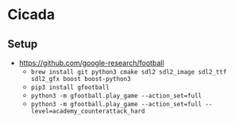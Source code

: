 # Cicada

## Setup

- https://github.com/google-research/football
  - `brew install git python3 cmake sdl2 sdl2_image sdl2_ttf sdl2_gfx boost boost-python3`
  - `pip3 install gfootball`
  - `python3 -m gfootball.play_game --action_set=full`
  - `python3 -m gfootball.play_game --action_set=full --level=academy_counterattack_hard`